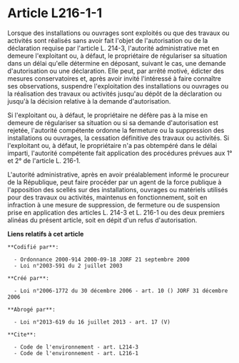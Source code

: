 # Article L216-1-1

Lorsque des installations ou ouvrages sont exploités ou que des travaux ou activités sont réalisés sans avoir fait l'objet de
l'autorisation ou de la déclaration requise par l'article L. 214-3, l'autorité administrative met en demeure l'exploitant ou,
à défaut, le propriétaire de régulariser sa situation dans un délai qu'elle détermine en déposant, suivant le cas, une
demande d'autorisation ou une déclaration. Elle peut, par arrêté motivé, édicter des mesures conservatoires et, après avoir
invité l'intéressé à faire connaître ses observations, suspendre l'exploitation des installations ou ouvrages ou la
réalisation des travaux ou activités jusqu'au dépôt de la déclaration ou jusqu'à la décision relative à la demande
d'autorisation. 

Si l'exploitant ou, à défaut, le propriétaire ne défère pas à la mise en demeure de régulariser sa situation ou si sa demande
d'autorisation est rejetée, l'autorité compétente ordonne la fermeture ou la suppression des installations ou ouvrages, la
cessation définitive des travaux ou activités. Si l'exploitant ou, à défaut, le propriétaire n'a pas obtempéré dans le délai
imparti, l'autorité compétente fait application des procédures prévues aux 1° et 2° de l'article L. 216-1.

L'autorité administrative, après en avoir préalablement informé le procureur de la République, peut faire procéder par un
agent de la force publique à l'apposition des scellés sur des installations, ouvrages ou matériels utilisés pour des travaux
ou activités, maintenus en fonctionnement, soit en infraction à une mesure de suppression, de fermeture ou de suspension
prise en application des articles L. 214-3 et L. 216-1 ou des deux premiers alinéas du présent article, soit en dépit d'un
refus d'autorisation.

**Liens relatifs à cet article**

	**Codifié par**:

	  - Ordonnance 2000-914 2000-09-18 JORF 21 septembre 2000
	  - Loi n°2003-591 du 2 juillet 2003

	**Créé par**:

	  - Loi n°2006-1772 du 30 décembre 2006 - art. 10 () JORF 31 décembre 2006

	**Abrogé par**:

	  - Loi n°2013-619 du 16 juillet 2013 - art. 17 (V)

	**Cite**:

	  - Code de l'environnement - art. L214-3
	  - Code de l'environnement - art. L216-1
